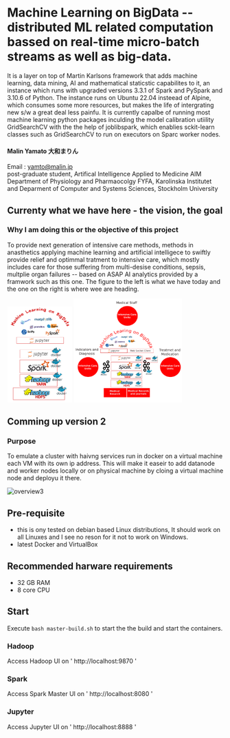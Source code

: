 # Machine Learning on BigData -- distributed ML related computation bassed on real-time micro-batch streams as well as big-data.  

It is a layer on top of Martin Karlsons framework that adds machine learning, data mining, AI and mathematical staticstic capabilites to it, an instance which runs with upgraded versions 3.3.1 of Spark and PySpark and 3.10.6 of Python. The instance runs on Ubuntu 22.04 insteead of Alpine, which consumes some more resources, but makes the life of intergrating new s/w a great deal less painfu. It is currently capalbe of running most machine learning python packages inculding the model calibration utiility GridSearchCV with the the help of joblibspark, which enablies sckit-learn classes such as GridSearchCV to run on executors on Sparc worker nodes. 

#### Malin Yamato 大和まりん
Email : yamto@malin.jp \
post-graduate student, Artifical Intelligence Applied to Medicine AIM \
Department of Physiology and Pharmaocolgy FYFA, Karolinska Institutet and 
Deparment of Computer and Systems Sciences, Stockholm University



## Currenty what we have here - the vision, the goal

### Why I am doing this or the objective of this project
To provide next generation of intensive care methods, methods in anasthetics applying machine learning and artificial intelligece to swiftly provide relief and optimmal tratment to intensive care, which mostly includes care for those suffering from multi-desise conditions, sepsis, multplie organ failures -- based on ASAP AI analytics provided by a framwork such as this one. The figure to the left is what we have today and the one on the right is where wee are heading.

<img src="https://github.com/MalinYamato/machine_learning_on_bigdata/blob/main/ml2.png" width="30%"> <img src="https://github.com/MalinYamato/machine_learning_on_bigdata/blob/main/iva3.png" width="50%">

## Comming up version 2
### Purpose
To emulate a cluster with haivng services run in docker on a virtual machine each VM with its own ip address. This will make it easeir to add datanode and worker nodes locally or on physical machine by cloing a virtual machine node and deployu it there. 

![overview3][v2]

## Pre-requisite
- this is ony tested on debian based Linux distributions, It should work on all Linuxes and I see no reson for it not to work on Windows.
- latest Docker and VirtualBox

## Recommended harware requirements
- 32 GB RAM 
- 8 core CPU

## Start

Execute `bash master-build.sh` to start the the build and start the containers.

### Hadoop
Access Hadoop UI on ' http://localhost:9870 '

### Spark
Access Spark Master UI on ' http://localhost:8080 '

### Jupyter
Access Jupyter UI on ' http://localhost:8888 '

[linkedin-malin]: ttps://www.linkedin.com/in/malin-yamato-l%C3%A4%C3%A4kk%C3%B6-randstr%C3%B6m-5032041a3/
[ml2]: ml2.png
[iva]: iva3.png
[v2]: MLBD.png


